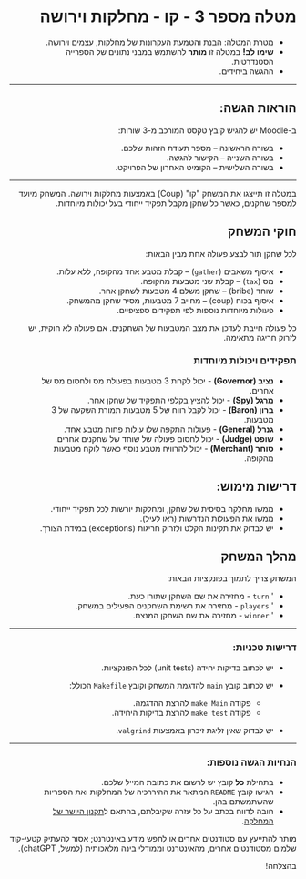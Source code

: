 <div dir="rtl">

# מטלה מספר 3 - קו - מחלקות וירושה

* מטרת המטלה: הבנת והטמעת העקרונות של מחלקות, עצמים וירושה.
* **שימו לב!** במטלה זו **מותר** להשתמש במבני נתונים של הספרייה הסטנדרטית.
* ההגשה ביחידים.

---

## הוראות הגשה:

ב-Moodle יש להגיש קובץ טקסט המורכב מ-3 שורות:
- בשורה הראשונה – מספר תעודת הזהות שלכם.
- בשורה השנייה – הקישור להגשה.
- בשורה השלישית – הקומיט האחרון של הפרויקט.

---

במטלה זו תייצגו את המשחק "קו" (Coup) באמצעות מחלקות וירושה. המשחק מיועד למספר שחקנים, כאשר כל שחקן מקבל תפקיד ייחודי בעל יכולות מיוחדות.

## חוקי המשחק

לכל שחקן תור לבצע פעולה אחת מבין הבאות:
- איסוף משאבים (`gather`) – קבלת מטבע אחד מהקופה, ללא עלות.
- מס (`tax`) – קבלת שני מטבעות מהקופה.
- שוחד (bribe) – שחקן משלם 4 מטבעות לשחקן אחר.
- איסוף בכוח (coup) – מחייב 7 מטבעות, מסיר שחקן מהמשחק.
- פעולות מיוחדות נוספות לפי תפקידים ספציפיים.

כל פעולה חייבת לעדכן את מצב המטבעות של השחקנים. אם פעולה לא חוקית, יש לזרוק חריגה מתאימה.

### תפקידים ויכולות מיוחדות

- **נציב (Governor)** - יכול לקחת 3 מטבעות בפעולת מס ולחסום מס של אחרים.
- **מרגל (Spy)** - יכול להציץ בקלפי התפקיד של שחקן אחר.
- **ברון (Baron)** - יכול לקבל רווח של 5 מטבעות תמורת השקעה של 3 מטבעות.
- **גנרל (General)** - פעולות התקפה שלו עולות פחות מטבע אחד.
- **שופט (Judge)** - יכול לחסום פעולה של שוחד של שחקנים אחרים.
- **סוחר (Merchant)** - יכול להרוויח מטבע נוסף כאשר לוקח מטבעות מהקופה.

## דרישות מימוש:
- ממשו מחלקה בסיסית של שחקן, ומחלקות יורשות לכל תפקיד ייחודי.
- ממשו את הפעולות הנדרשות (ראו לעיל).
- יש לבדוק את תקינות הקלט ולזרוק חריגות (exceptions) במידת הצורך.

## מהלך המשחק

המשחק צריך לתמוך בפונקציות הבאות:
- ' `turn` - מחזירה את שם השחקן שתורו כעת.
- ' `players` - מחזירה את רשימת השחקנים הפעילים במשחק.
- ' `winner` - מחזירה את שם השחקן המנצח.

---

### דרישות טכניות:
- יש לכתוב בדיקות יחידה (unit tests) לכל הפונקציות.
- יש לכתוב קובץ `main` להדגמת המשחק וקובץ `Makefile` הכולל:
  - פקודה `make Main` להרצת ההדגמה.
  - פקודה `make test` להרצת בדיקות היחידה.

- יש לבדוק שאין זליגת זיכרון באמצעות `valgrind`.

---

### הנחיות הגשה נוספות:
- בתחילת **כל** קובץ יש לרשום את כתובת המייל שלכם.
- הגישו קובץ `README` המתאר את ההיררכיה של המחלקות ואת הספריות שהשתמשתם בהן.
- חובה לדווח בכתב על כל עזרה שקיבלתם, בהתאם ל[תקנון היושר של המחלקה](https://www.ariel.ac.il/wp/cs/wp-content/uploads/sites/88/2020/08/Guidelines-for-Academic-Integrity.pdf).

מותר להתייעץ עם סטודנטים אחרים או לחפש מידע באינטרנט; אסור להעתיק קטעי-קוד שלמים מסטודנטים אחרים, מהאינטרנט וממודלי בינה מלאכותית (למשל, chatGPT).

בהצלחה!

</div>

